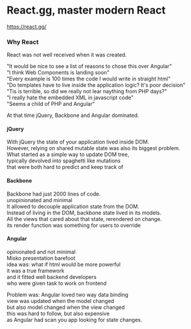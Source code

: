 React.gg, master modern React
=============================
https://react.gg/

### Why React
React was not well received when it was created.

"It would be nice to see a list of reasons to chose this over Angular"  
"I think Web Components is landing soon"  
"Every example is 100 times the code I would write in straight html"  
"Do templates have to live inside the application logic? It's poor decision"  
"Tis is terrible, so did we really not lear naything from PHP days?"  
"I really hate the embedded XML in javascript code"  
"Seems a child of PHP and Angular"

At that time jQuery, Backbone and Angular dominated.

#### jQuery
With jQuery the state of your application lived inside DOM.  
However, relying on shared mutable state was also its biggest problem.  
What started as a simple way to update DOM tree,  
typically devolved into spaghetti like mutations  
that were both hard to predict and keep track of

#### Backbone
Backbone had just 2000 lines of code.  
unopinionated and minimal  
It allowed to decouple application state from the DOM.  
Instead of living in the DOM, backbone state lived in its models.  
All the views that cared about that state, rerendered on change.  
its render function was something for users to override

#### Angular
opinionated and not minimal  
Misko presentation barefoot  
idea was: what if html would be more powerful  
it was a true framework  
and it fitted well backend developers  
who were given task to work on frontend

Problem was: Angular loved two way data binding  
view was updated when the model changed  
but also model changed when the view changed  
this was hard to follow, but also expensive  
as Angular had scan you app looking for state changes.


